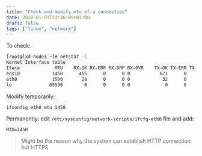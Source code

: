 ```yaml
---
title: "Check and modify mtu of a connection"
date: 2020-01-01T23:36:09+01:00
draft: false
tags: ["linux", "network"]
---
```


To check:
```bash
[root@lxd-node3 ~]# netstat -i
Kernel Interface table
Iface             MTU    RX-OK RX-ERR RX-DRP RX-OVR    TX-OK TX-ERR TX-DRP TX-OVR Flg
ens10            1450      455      0      0 0           671      0      0      0 BMRU
eth0             1500       28      0      0 0            32      0      0      0 BMRU
lo              65536        0      0      0 0             0      0      0      0 LRU
```

Modify temporarily:
```bash
ifconfig eth0 mtu 1450
```
Permanently: edit `/etc/sysconfig/network-scripts/ifcfg-eth0` file and add:
```
MTU=1450
```
> Might be the reason why the system can establish HTTP connection but HTTPS
